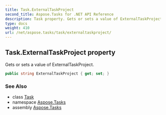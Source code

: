 ```yaml
---
title: Task.ExternalTaskProject
second_title: Aspose.Tasks for .NET API Reference
description: Task property. Gets or sets a value of ExternalTaskProject
type: docs
weight: 410
url: /net/aspose.tasks/task/externaltaskproject/
---
```

## Task.ExternalTaskProject property

Gets or sets a value of ExternalTaskProject.

```csharp
public string ExternalTaskProject { get; set; }
```

### See Also

* class [Task](../)
* namespace [Aspose.Tasks](../../task/)
* assembly [Aspose.Tasks](../../../)


